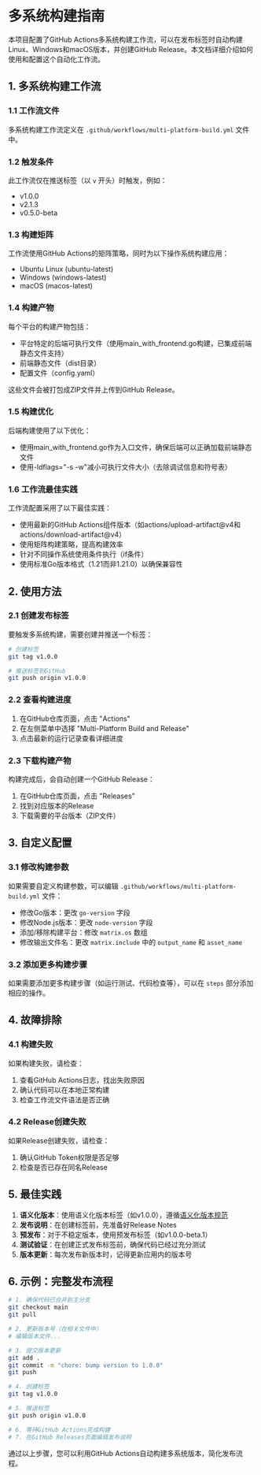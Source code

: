 # 多系统构建指南

本项目配置了GitHub Actions多系统构建工作流，可以在发布标签时自动构建Linux、Windows和macOS版本，并创建GitHub Release。本文档详细介绍如何使用和配置这个自动化工作流。

## 1. 多系统构建工作流

### 1.1 工作流文件

多系统构建工作流定义在 `.github/workflows/multi-platform-build.yml` 文件中。

### 1.2 触发条件

此工作流仅在推送标签（以 `v` 开头）时触发，例如：
- v1.0.0
- v2.1.3
- v0.5.0-beta

### 1.3 构建矩阵

工作流使用GitHub Actions的矩阵策略，同时为以下操作系统构建应用：
- Ubuntu Linux (ubuntu-latest)
- Windows (windows-latest)
- macOS (macos-latest)

### 1.4 构建产物

每个平台的构建产物包括：
- 平台特定的后端可执行文件（使用main_with_frontend.go构建，已集成前端静态文件支持）
- 前端静态文件（dist目录）
- 配置文件（config.yaml）

这些文件会被打包成ZIP文件并上传到GitHub Release。

### 1.5 构建优化

后端构建使用了以下优化：
- 使用main_with_frontend.go作为入口文件，确保后端可以正确加载前端静态文件
- 使用-ldflags="-s -w"减小可执行文件大小（去除调试信息和符号表）

### 1.6 工作流最佳实践

工作流配置采用了以下最佳实践：
- 使用最新的GitHub Actions组件版本（如actions/upload-artifact@v4和actions/download-artifact@v4）
- 使用矩阵构建策略，提高构建效率
- 针对不同操作系统使用条件执行（if条件）
- 使用标准Go版本格式（1.21而非1.21.0）以确保兼容性

## 2. 使用方法

### 2.1 创建发布标签

要触发多系统构建，需要创建并推送一个标签：

```bash
# 创建标签
git tag v1.0.0

# 推送标签到GitHub
git push origin v1.0.0
```

### 2.2 查看构建进度

1. 在GitHub仓库页面，点击 "Actions"
2. 在左侧菜单中选择 "Multi-Platform Build and Release"
3. 点击最新的运行记录查看详细进度

### 2.3 下载构建产物

构建完成后，会自动创建一个GitHub Release：

1. 在GitHub仓库页面，点击 "Releases"
2. 找到对应版本的Release
3. 下载需要的平台版本（ZIP文件）

## 3. 自定义配置

### 3.1 修改构建参数

如果需要自定义构建参数，可以编辑 `.github/workflows/multi-platform-build.yml` 文件：

- 修改Go版本：更改 `go-version` 字段
- 修改Node.js版本：更改 `node-version` 字段
- 添加/移除构建平台：修改 `matrix.os` 数组
- 修改输出文件名：更改 `matrix.include` 中的 `output_name` 和 `asset_name`

### 3.2 添加更多构建步骤

如果需要添加更多构建步骤（如运行测试、代码检查等），可以在 `steps` 部分添加相应的操作。

## 4. 故障排除

### 4.1 构建失败

如果构建失败，请检查：

1. 查看GitHub Actions日志，找出失败原因
2. 确认代码可以在本地正常构建
3. 检查工作流文件语法是否正确

### 4.2 Release创建失败

如果Release创建失败，请检查：

1. 确认GitHub Token权限是否足够
2. 检查是否已存在同名Release

## 5. 最佳实践

1. **语义化版本**：使用语义化版本标签（如v1.0.0），遵循[语义化版本规范](https://semver.org/)
2. **发布说明**：在创建标签前，先准备好Release Notes
3. **预发布**：对于不稳定版本，使用预发布标签（如v1.0.0-beta.1）
4. **测试验证**：在创建正式发布标签前，确保代码已经过充分测试
5. **版本更新**：每次发布新版本时，记得更新应用内的版本号

## 6. 示例：完整发布流程

```bash
# 1. 确保代码已合并到主分支
git checkout main
git pull

# 2. 更新版本号（在相关文件中）
# 编辑版本文件...

# 3. 提交版本更新
git add .
git commit -m "chore: bump version to 1.0.0"
git push

# 4. 创建标签
git tag v1.0.0

# 5. 推送标签
git push origin v1.0.0

# 6. 等待GitHub Actions完成构建
# 7. 在GitHub Releases页面编辑发布说明
```

通过以上步骤，您可以利用GitHub Actions自动构建多系统版本，简化发布流程。